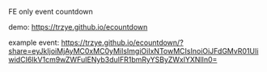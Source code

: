 FE only event countdown

demo: https://trzye.github.io/ecountdown

example event: https://trzye.github.io/ecountdown/?share=eyJkIjoiMjAyMC0xMC0yMiIsImgiOiIxNTowMCIsInoiOiJFdGMvR01UIiwidCI6IkV1cm9wZWFuIENyb3duIFR1bmRyYSByZWxlYXNlIn0=
